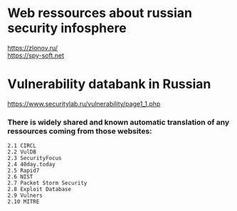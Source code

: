 # Web ressources about russian security infosphere
https://zlonov.ru/ <br>
https://spy-soft.net


# Vulnerability databank in Russian
https://www.securitylab.ru/vulnerability/page1_1.php

### There is widely shared and known automatic translation of any ressources coming from those websites:
    2.1 CIRCL
    2.2 VulDB
    2.3 SecurityFocus
    2.4 40day.today
    2.5 Rapid7
    2.6 NIST
    2.7 Packet Storm Security
    2.8 Exploit Database
    2.9 Vulners
    2.10 MITRE
